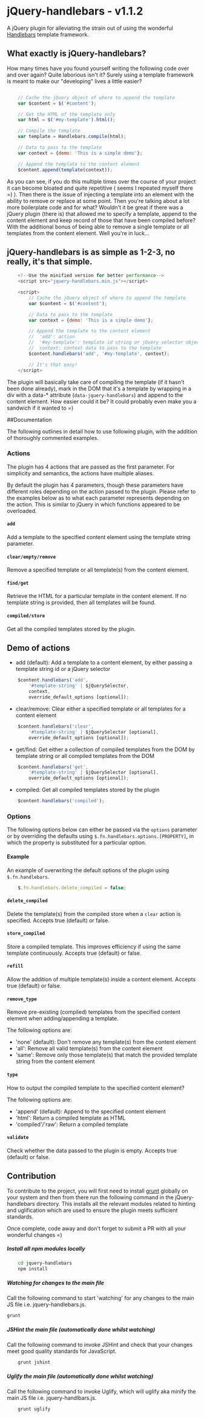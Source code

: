 # jQuery-handlebars - v1.1.2

A jQuery plugin for alleviating the strain out of using the wonderful [Handlebars](http://handlebarsjs.com/) template framework.

## What exactly is jQuery-handlebars?

How many times have you found yourself writing the following code over and over again? Quite laborious isn't it?
Surely using a template framework is meant to make our "developing" lives a little easier?
```javascript

    // Cache the jQuery object of where to append the template
    var $content = $('#content');

    // Get the HTML of the template only
    var html = $('#my-template').html();

    // Compile the template
    var template = Handlebars.compile(html);

    // Data to pass to the template
    var context = {demo: 'This is a simple demo'};

    // Append the template to the content element
    $content.append(template(context));

```
As you can see, if you do this multiple times over the course of your project it can become bloated and quite repetitive ( seems I repeated myself there =) ). Then there is the issue of injecting a template into an element with the ability to remove or replace at some point. Then you're talking about a lot more boilerplate code and for what? Wouldn't it be great if there was a jQuery plugin (there is) that allowed me to specify a template, append to the content element and keep record of those that have been compiled before? With the additional bonus of being able to remove a single template or all templates from the content element. Well you're in luck...

## jQuery-handlebars is as simple as 1-2-3, no really, it's that simple.

```javascript
    <!--Use the minified version for better performance-->
    <script src="jquery-handlebars.min.js"></script>

    <script>
        // Cache the jQuery object of where to append the template
        var $content = $('#content');

        // Data to pass to the template
        var context = {demo: 'This is a simple demo'};

        // Append the template to the content element
        //  'add': action
        //  '#my-template': template id string or jQuery selector object
        //  context: context data to pass to the template
        $content.handlebars('add', '#my-template', context);

        // It's that easy!
    </script>
```
The plugin will basically take care of compiling the template (if it hasn't been done already), mark in the DOM that it's a template by wrapping in a div with a data-* attribute (`data-jquery-handlebars`) and append to the content element.
How easier could it be? It could probably even make you a sandwich if it wanted to =)

##Documentation

The following outlines in detail how to use following plugin, with the addition of thoroughly commented examples.

### Actions

The plugin has 4 actions that are passed as the first parameter. For simplicity and semantics, the actions
have multiple aliases.

By default the plugin has 4 parameters, though these parameters have different roles depending on the action passed to the plugin. Please refer to the examples below as to what each parameter represents depending on the action. This is similar to jQuery in which functions appeared to be overloaded.

#### `add`

Add a template to the specified content element using the template string parameter.

#### `clear/empty/remove`

Remove a specified template or all template(s) from the content element.

#### `find/get`

Retrieve the HTML for a particular template in the content element. If no template string is provided, then all templates will be found.

#### `compiled/store`

Get all the compiled templates stored by the plugin.

## Demo of actions

- add (default): Add a template to a content element, by either passing a template string id or a jQuery selector
```javascript
    $content.handlebars('add',
        '#template-string' | $jQuerySelector,
        context,
        override_default_options [optional]);
```
- clear/remove: Clear either a specified template or all templates for a content element
```javascript
    $content.handlebars('clear',
        '#template-string' | $jQuerySelector [optional],
        override_default_options [optional]);
```
- get/find: Get either a collection of compiled templates from the DOM by template string or all compiled templates from the DOM
```javascript
    $content.handlebars('get',
        '#template-string' | $jQuerySelector [optional],
        override_default_options [optional]);
```
- compiled: Get all compiled templates stored by the plugin
```javascript
    $content.handlebars('compiled');
```

### Options

The following options below can either be passed via the `options` parameter or by overriding the defaults using `$.fn.handlebars.options.[PROPERTY]`, in which the property is substituted for a particular option.

#### Example

An example of overwriting the default options of the plugin using `$.fn.handlebars`.

```javascript
    $.fn.handlebars.delete_compiled = false;
```

#### `delete_compiled`

Delete the template(s) from the compiled store when a `clear` action is specified. Accepts true (default) or false.

#### `store_compiled`

Store a compiled template. This improves efficiency if using the same template continuously. Accepts true (default) or false.

#### `refill`

Allow the addition of multiple template(s) inside a content element. Accepts true (default) or false.

#### `remove_type`

Remove pre-existing (compiled) templates from the specified content element when adding/appending a template.

The following options are:
- 'none' (default): Don't remove any template(s) from the content element
- 'all': Remove all valid template(s) from the content element
- 'same': Remove only those template(s) that match the provided template string from the content element

#### `type`

How to output the compiled template to the specified content element?

The following options are:

- 'append' (default): Append to the specified content element
- 'html': Return a compiled template as HTML
- 'compiled'/'raw': Return a compiled template

#### `validate`

Check whether the data passed to the plugin is empty. Accepts true (default) or false.

## Contribution

To contribute to the project, you will first need to install [grunt](gruntjs.com) globally on your system and then from there run the following command in the jQuery-handlebars directory. This installs all the relevant modules related to hinting and uglification which are used to ensure the plugin meets sufficient standards.

Once complete, code away and don't forget to submit a PR with all your wonderful changes =)

##### Install all npm modules locally
```bash
    cd jquery-handlebars
    npm install
```

##### Watching for changes to the main file
Call the following command to start 'watching' for any changes to the main JS file i.e. jquery-handlebars.js.
```bash
grunt
```
##### JSHint the main file (automatically done whilst watching)
Call the following command to invoke JSHint and check that your changes meet good quality standards for JavaScript.
```bash
    grunt jshint
```
##### Uglify the main file (automatically done whilst watching)
Call the following command to invoke Uglify, which will uglify aka minify the main JS file i.e. jquery-handlbars.js.
```bash
    grunt uglify
```
